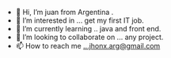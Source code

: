 - 👋 Hi, I’m  juan from Argentina .
- 👀 I’m interested in ... get my first IT job.
- 🌱 I’m currently learning  .. java and front end.
- 💞️ I’m looking to collaborate on ... any project.
- 📫 How to reach me ...jhonx.arg@gmail.com


